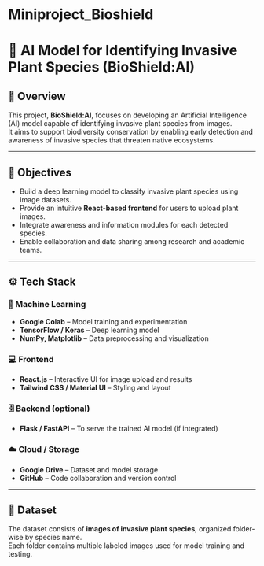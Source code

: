 # Miniproject_Bioshield
# 🌿 AI Model for Identifying Invasive Plant Species (BioShield:AI)

## 🧠 Overview
This project, **BioShield:AI**, focuses on developing an Artificial Intelligence (AI) model capable of identifying invasive plant species from images.  
It aims to support biodiversity conservation by enabling early detection and awareness of invasive species that threaten native ecosystems.

---

## 🎯 Objectives
- Build a deep learning model to classify invasive plant species using image datasets.  
- Provide an intuitive **React-based frontend** for users to upload plant images.  
- Integrate awareness and information modules for each detected species.  
- Enable collaboration and data sharing among research and academic teams.

---

## ⚙️ Tech Stack
### 🧩 Machine Learning
- **Google Colab** – Model training and experimentation  
- **TensorFlow / Keras** – Deep learning model  
- **NumPy, Matplotlib** – Data preprocessing and visualization  

### 💻 Frontend
- **React.js** – Interactive UI for image upload and results  
- **Tailwind CSS / Material UI** – Styling and layout  

### 🗄️ Backend (optional)
- **Flask / FastAPI** – To serve the trained AI model (if integrated)

### ☁️ Cloud / Storage
- **Google Drive** – Dataset and model storage  
- **GitHub** – Code collaboration and version control  

---

## 🧬 Dataset
The dataset consists of **images of invasive plant species**, organized folder-wise by species name.  
Each folder contains multiple labeled images used for model training and testing.

